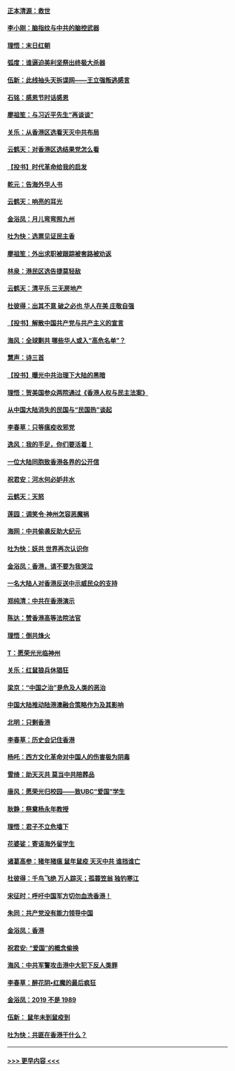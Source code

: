 #### [正本清源：救世](../pages/nsc993/n11689134.md?t=11300433) 
#### [李小刚：脑指纹与中共的脑控武器](../pages/nsc993/n11688900.md?t=11300433) 
#### [理悟：末日红朝](../pages/nsc993/n11688829.md?t=11300433) 
#### [弧度：谁逼迫美利坚祭出终极大杀器](../pages/nsc993/n11688735.md?t=11300433) 
#### [伍新：此线抽头天拆谍网——王立强叛逃感言](../pages/nsc993/n11687981.md?t=11300433) 
#### [石铭：感恩节时话感恩](../pages/nsc993/n11687568.md?t=11300433) 
#### [廖祖笙：与习近平先生“再谈谈”](../pages/nsc993/n11687005.md?t=11300433) 
#### [关乐：从香港区选看天灭中共布局](../pages/nsc993/n11686647.md?t=11300433) 
#### [云鹤天：对香港区选结果党怎么看](../pages/nsc993/n11686216.md?t=11300433) 
#### [【投书】时代革命给我的启发](../pages/nsc993/n11684287.md?t=11300433) 
#### [乾元：告海外华人书](../pages/nsc993/n11684044.md?t=11300433) 
#### [云鹤天：响亮的耳光](../pages/nsc993/n11684254.md?t=11300433) 
#### [金浴凤：月儿弯弯照九州](../pages/nsc993/n11684231.md?t=11300433) 
#### [吐为快：选票见证民主香](../pages/nsc993/n11684206.md?t=11300433) 
#### [廖祖笙：外出求职被跟踪被套路被劝返](../pages/nsc993/n11683874.md?t=11300433) 
#### [林泉：港民区选告捷莫轻敌](../pages/nsc993/n11683930.md?t=11300433) 
#### [云鹤天：清平乐 三无房地产](../pages/nsc993/n11681521.md?t=11300433) 
#### [杜彼得：出其不意 破之必也 华人在美 庄敬自强](../pages/nsc993/n11679554.md?t=11300433) 
#### [【投书】解散中国共产党与共产主义的宣言](../pages/nsc993/n11679177.md?t=11300433) 
#### [海风：全球剿共 哪些华人或入“高危名单”？](../pages/nsc993/n11678617.md?t=11300433) 
#### [慧声：诗三首](../pages/nsc993/n11678848.md?t=11300433) 
#### [【投书】曝光中共治理下大陆的黑暗](../pages/nsc993/n11678674.md?t=11300433) 
#### [理悟：贺美国参众两院通过《香港人权与民主法案》](../pages/nsc993/n11678104.md?t=11300433) 
#### [从中国大陆消失的民国与“民国热”谈起](../pages/nsc993/n11678075.md?t=11300433) 
#### [李春草：只等瘟疫收邪党](../pages/nsc993/n11677308.md?t=11300433) 
#### [逸风：我的手足，你们要活着！](../pages/nsc993/n11676352.md?t=11300433) 
#### [一位大陆同胞致香港各界的公开信](../pages/nsc993/n11675761.md?t=11300433) 
#### [祝君安：河水何必妒井水](../pages/nsc993/n11675746.md?t=11300433) 
#### [云鹤天：天怒](../pages/nsc993/n11675718.md?t=11300433) 
#### [莲园：调笑令‧神州怎容恶魔祸](../pages/nsc993/n11675648.md?t=11300433) 
#### [海网：中共偷袭反助大纪元](../pages/nsc993/n11673515.md?t=11300433) 
#### [吐为快：妖共 世界再次认识你](../pages/nsc993/n11673506.md?t=11300433) 
#### [金浴凤：香港，请不要为我哭泣](../pages/nsc993/n11673248.md?t=11300433) 
#### [一名大陆人对香港反送中示威民众的支持](../pages/nsc993/n11672615.md?t=11300433) 
#### [郑纯清：中共在香港演示](../pages/nsc993/n11670539.md?t=11300433) 
#### [陈达：赞香港高等法院法官](../pages/nsc993/n11669542.md?t=11300433) 
#### [理悟：倒共烽火](../pages/nsc993/n11668844.md?t=11300433) 
#### [T：愿荣光光临神州](../pages/nsc993/n11668421.md?t=11300433) 
#### [关乐：红鼠狼兵休猖狂](../pages/nsc993/n11668378.md?t=11300433) 
#### [梁京：“中国之治”是危及人类的恶治](../pages/nsc993/n11668328.md?t=11300433) 
#### [中国大陆推动陆港澳融合策略作为及其影响](../pages/nsc993/n11668157.md?t=11300433) 
#### [北明：只剩香港](../pages/nsc993/n11668002.md?t=11300433) 
#### [李春草：历史会记住香港](../pages/nsc993/n11667927.md?t=11300433) 
#### [杨吒：西方文化革命对中国人的伤害极为阴毒](../pages/nsc993/n11664521.md?t=11300433) 
#### [雪绮：助天灭共 莫当中共陪葬品](../pages/nsc993/n11662650.md?t=11300433) 
#### [唐风：愿荣光归校园——致UBC“爱国”学生](../pages/nsc993/n11662194.md?t=11300433) 
#### [耿静：祭奠杨永年教授](../pages/nsc993/n11662514.md?t=11300433) 
#### [理悟：君子不立危墙下](../pages/nsc993/n11662172.md?t=11300433) 
#### [花婆娑：寄语海外留学生](../pages/nsc993/n11662121.md?t=11300433) 
#### [诸葛高参：猪年猪瘟 鼠年鼠疫 天灭中共 谁挡谁亡](../pages/nsc993/n11661980.md?t=11300433) 
#### [杜彼得：千鸟飞绝 万人踪灭；孤蓑笠翁 独钓寒江](../pages/nsc993/n11661170.md?t=11300433) 
#### [宋征时：呼吁中国军方切勿血洗香港！](../pages/nsc993/n11415318.md?t=11300433) 
#### [朱同：共产党没有能力领导中国](../pages/nsc993/n11660421.md?t=11300433) 
#### [金浴凤：香港](../pages/nsc993/n11660419.md?t=11300433) 
#### [祝君安: “爱国”的概念偷换](../pages/nsc993/n11659706.md?t=11300433) 
#### [海风：中共军警攻击港中大犯下反人类罪](../pages/nsc993/n11659632.md?t=11300433) 
#### [李春草：醉花阴•红魔的最后疯狂](../pages/nsc993/n11659287.md?t=11300433) 
#### [金浴凤：2019 不是 1989](../pages/nsc993/n11657663.md?t=11300433) 
#### [伍新： 鼠年未到鼠疫到](../pages/nsc993/n11655098.md?t=11300433) 
#### [吐为快：共匪在香港干什么？](../pages/nsc993/n11654891.md?t=11300433) 

----
#### [ >>> 更早内容 <<< ](../indexes/nsc993-earlier.md)
